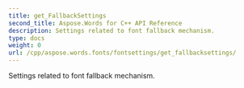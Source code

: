 ```yaml
---
title: get_FallbackSettings
second_title: Aspose.Words for C++ API Reference
description: Settings related to font fallback mechanism. 
type: docs
weight: 0
url: /cpp/aspose.words.fonts/fontsettings/get_fallbacksettings/
---
```


Settings related to font fallback mechanism. 

